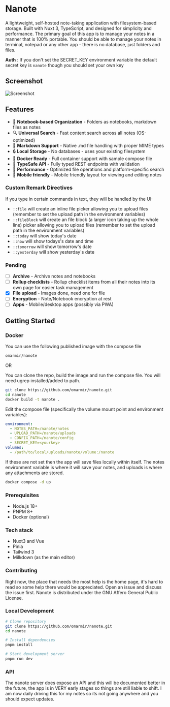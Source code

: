 # Nanote

A lightweight, self-hosted note-taking application with filesystem-based storage. Built with Nuxt 3, TypeScript, and designed for simplicity and performance. The primary goal of this app is to manage your notes in a manner that is 100% portable. You should be able to manage your notes in terminal, notepad or any other app - there is no database, just folders and files.

**Auth** : If you don't set the SECRET_KEY environment variable the default secret key is `nanote` though you should set your own key

## Screenshot

![Screenshot](https://raw.githubusercontent.com/omarmir/nanote/refs/heads/master/screenshot.png 'Nanote screenshot')

## Features

- 📂 **Notebook-based Organization** - Folders as notebooks, markdown files as notes
- 🔍 **Universal Search** - Fast content search across all notes (OS-optimized)
- 📄 **Markdown Support** - Native .md file handling with proper MIME types
- 🔒 **Local Storage** - No databases - uses your existing filesystem
- 🐳 **Docker Ready** - Full container support with sample compose file
- 🔧 **TypeSafe API** - Fully typed REST endpoints with validation
- 🚀 **Performance** - Optimized file operations and platform-specific search
- 📱 **Mobile friendly** - Mobile friendly layout for viewing and editing notes

### Custom Remark Directives

If you type in certain commands in text, they will be handled by the UI:

- `::file` will create an inline file picker allowing you to upload files (remember to set the upload path in the environment variables)
- `::fileBlock` will create an file block (a larger icon taking up the whole line) picker allowing you to upload files (remember to set the upload path in the environment variables)
- `::today` will show today's date
- `::now` will show todays's date and time
- `::tomorrow` will show tomorrow's date
- `::yesterday` will show yesterday's date

### Pending

- [ ] **Archive** - Archive notes and notebooks
- [ ] **Rollup checklists** - Rollup checklist items from all their notes into its own page for easier task management
- [x] **File upload** - Images done, need one for file
- [ ] **Encryption** - Note/Notebook encryption at rest
- [ ] **Apps** - Mobile/desktop apps (possibly via PWA)

## Getting Started

### Docker

You can use the following published image with the compose file

```bash
omarmir/nanote
```

OR

You can clone the repo, build the image and run the compose file. You will need ugrep installed/added to path.

```bash
git clone https://github.com/omarmir/nanote.git
cd nanote
docker build -t nanote .
```

Edit the compose file (specifically the volume mount point and environment variables):

```yml
environment:
  - NOTES_PATH=/nanote/notes
  - UPLOAD_PATH=/nanote/uploads
  - CONFIG_PATH=/nanote/config
  - SECRET_KEY=<yourkey>
volumes:
  - /path/to/local/uploads/nanote/volume:/nanote
```

If these are not set then the app will save files locally within itself. The notes environment variable is where it will save your notes, and uploads is where any attachments are stored.

```bash
docker compose -d up
```

### Prerequisites

- Node.js 18+
- PNPM 8+
- Docker (optional)

### Tech stack

- Nuxt3 and Vue
- Pinia
- Tailwind 3
- Milkdown (as the main editor)

### Contributing

Right now, the place that needs the most help is the home page, it's hard to read so some help there would be appreciated. Open an issue and discuss the issue first. Nanote is distributed under the GNU Affero General Public License.

### Local Development

```bash
# Clone repository
git clone https://github.com/omarmir/nanote.git
cd nanote

# Install dependencies
pnpm install

# Start development server
pnpm run dev
```

### API

The nanote server does expose an API and this will be documented better in the future, the app is in VERY early stages so things are still liable to shift. I am now daily driving this for my notes so its not going anywhere and you should expect updates.
